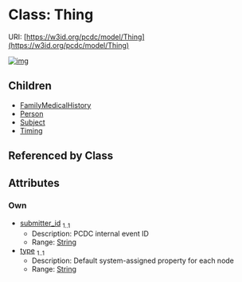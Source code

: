 
# Class: Thing




URI: [https://w3id.org/pcdc/model/Thing](https://w3id.org/pcdc/model/Thing)


[![img](https://yuml.me/diagram/nofunky;dir:TB/class/[Timing],[Thing&#124;submitter_id:string;type:string]^-[Timing],[Thing]^-[Subject],[Thing]^-[Person],[Thing]^-[FamilyMedicalHistory],[Subject],[Person],[FamilyMedicalHistory])](https://yuml.me/diagram/nofunky;dir:TB/class/[Timing],[Thing&#124;submitter_id:string;type:string]^-[Timing],[Thing]^-[Subject],[Thing]^-[Person],[Thing]^-[FamilyMedicalHistory],[Subject],[Person],[FamilyMedicalHistory])

## Children

 * [FamilyMedicalHistory](FamilyMedicalHistory.md)
 * [Person](Person.md)
 * [Subject](Subject.md)
 * [Timing](Timing.md)

## Referenced by Class


## Attributes


### Own

 * [submitter_id](submitter_id.md)  <sub>1..1</sub>
     * Description: PCDC internal event ID
     * Range: [String](types/String.md)
 * [type](type.md)  <sub>1..1</sub>
     * Description: Default system-assigned property for each node
     * Range: [String](types/String.md)
